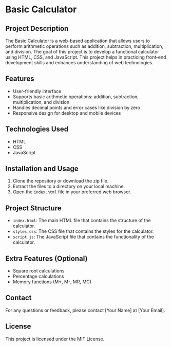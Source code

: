 # Basic Calculator

## Project Description

The Basic Calculator is a web-based application that allows users to perform arithmetic operations such as addition, subtraction, multiplication, and division. The goal of this project is to develop a functional calculator using HTML, CSS, and JavaScript. This project helps in practicing front-end development skills and enhances understanding of web technologies.

## Features

- User-friendly interface
- Supports basic arithmetic operations: addition, subtraction, multiplication, and division
- Handles decimal points and error cases like division by zero
- Responsive design for desktop and mobile devices

## Technologies Used

- HTML
- CSS
- JavaScript

## Installation and Usage

1. Clone the repository or download the zip file.
2. Extract the files to a directory on your local machine.
3. Open the `index.html` file in your preferred web browser.

## Project Structure

- `index.html`: The main HTML file that contains the structure of the calculator.
- `styles.css`: The CSS file that contains the styles for the calculator.
- `script.js`: The JavaScript file that contains the functionality of the calculator.

## Extra Features (Optional)

- Square root calculations
- Percentage calculations
- Memory functions (M+, M-, MR, MC)

## Contact

For any questions or feedback, please contact [Your Name] at [Your Email].

## License

This project is licensed under the MIT License.
